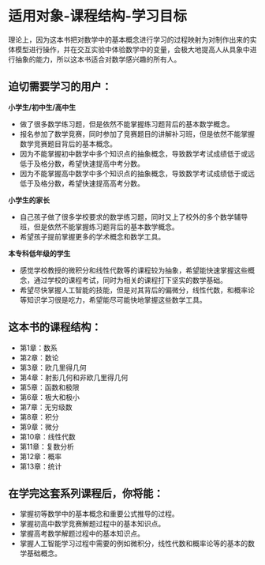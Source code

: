 # 适用对象-课程结构-学习目标

理论上，因为这本书把对数学中的基本概念进行学习的过程映射为对制作出来的实体模型进行操作，并在交互实验中体验数学中的变量，会极大地提高人从具象中进行抽象的能力，所以这本书适合对数学感兴趣的所有人。

## 迫切需要学习的用户：

**小学生/初中生/高中生**

- 做了很多数学练习题，但是依然不能掌握练习题背后的基本数学概念。
- 报名参加了数学竞赛，同时参加了竞赛题目的讲解补习班，但是依然不能掌握数学竞赛题目背后的基本概念。
- 因为不能掌握初中数学中多个知识点的抽象概念，导致数学考试成绩低于或远低于及格分数，希望快速提高中考分数。
- 因为不能掌握高中数学中多个知识点的抽象概念，导致数学考试成绩低于或远低于及格分数，希望快速提高高考分数。

**小学生的家长**

- 自己孩子做了很多学校要求的数学练习题，同时又上了校外的多个数学辅导班，但是依然不能掌握练习题背后的基本数学概念。
- 希望孩子提前掌握更多的学术概念和数学工具。

**本专科低年级的学生**

- 感觉学校教授的微积分和线性代数等的课程较为抽象，希望能快速掌握这些概念，通过学校的课程考试，同时为相关的课程打下坚实的数学基础。
- 希望尽快掌握人工智能的技能，但是对其背后的偏微分，线性代数，和概率论等知识学习很是吃力，希望能尽可能快地掌握这些数学工具。

## 这本书的课程结构：

- 第1章：数系
- 第2章：数论
- 第3章：欧几里得几何
- 第4章：射影几何和非欧几里得几何
- 第5章：函数和极限
- 第6章：极大和极小
- 第7章：无穷级数
- 第8章：积分
- 第9章：微分
- 第10章：线性代数
- 第11章：复数分析
- 第12章：概率
- 第13章：统计

## 在学完这套系列课程后，你将能：

- 掌握初等数学中的基本概念和重要公式推导的过程。
- 掌握初高中数学竞赛解题过程中的基本知识点。
- 掌握高考数学解题过程中的基本知识点。
- 掌握人工智能学习过程中需要的例如微积分，线性代数和概率论等的基本的数学基础概念。
